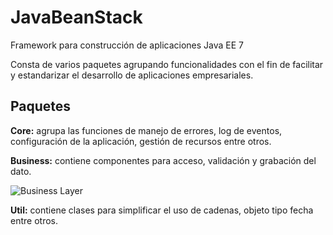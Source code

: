 # JavaBeanStack
Framework para construcción de aplicaciones Java EE 7

Consta de varios paquetes agrupando funcionalidades con el fin de facilitar y estandarizar el desarrollo de aplicaciones empresariales. 

## Paquetes ##

**Core:** agrupa las funciones de manejo de errores, log de eventos, configuración de la aplicación, gestión de recursos entre otros.

**Business:** contiene componentes para acceso, validación y grabación del dato.

![Business Layer](https://github.com/jencisopy/JavaBeanStack/blob/master/business/src/main/resources/images/javabeanstack_business.png)

**Util:** contiene clases para simplificar el uso de cadenas, objeto tipo fecha entre otros.







